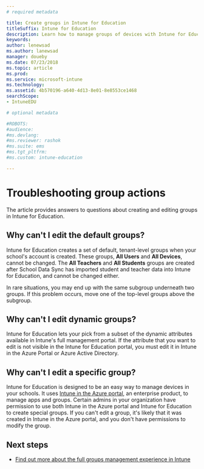 ```yaml
---
# required metadata

title: Create groups in Intune for Education
titleSuffix: Intune for Education
description: Learn how to manage groups of devices with Intune for Education.
keywords:
author: lenewsad
ms.author: lanewsad
manager: doueby
ms.date: 07/23/2018
ms.topic: article
ms.prod:
ms.service: microsoft-intune
ms.technology:
ms.assetid: 4b570196-a640-4d13-8e01-8e8553ce1468
searchScope:
- IntuneEDU

# optional metadata

#ROBOTS:
#audience:
#ms.devlang:
#ms.reviewer: rashok
#ms.suite: ems
#ms.tgt_pltfrm:
#ms.custom: intune-education

---
```


# Troubleshooting group actions

The article provides answers to questions about creating and editing groups in Intune for Education.

## Why can't I edit the default groups?

Intune for Education creates a set of default, tenant-level groups when your school's account is created. These groups, **All Users** and **All Devices**, cannot be changed. The **All Teachers** and **All Students** groups are created after School Data Sync has imported student and teacher data into Intune for Education, and cannot be changed either.

In rare situations, you may end up with the same subgroup underneath two groups. If this problem occurs, move one of the top-level groups above the subgroup.

## Why can't I edit dynamic groups?

Intune for Education lets your pick from a subset of the dynamic attributes available in Intune's full management portal. If the attribute that you want to edit is not visible in the Intune for Education portal, you must edit it in Intune in the Azure Portal or Azure Active Directory.

## Why can't I edit a specific group?  

Intune for Education is designed to be an easy way to manage devices in your schools. It uses [Intune in the Azure portal](https://docs.microsoft.com/intune/what-is-intune), an enterprise product, to manage apps and groups. Certain admins in your organization have permission to use both Intune in the Azure portal and Intune for Education to create special groups. If you can't edit a group, it's likely that it was created in Intune in the Azure portal, and you don't have permissions to modify the group.

## Next steps

- [Find out more about the full groups management experience in Intune](https://docs.microsoft.com/intune/deploy-use/use-groups-to-manage-users-and-devices-with-microsoft-intune)
